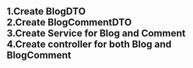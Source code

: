 <h2>
1.Create BlogDTO<br>
2.Create BlogCommentDTO<br>
3.Create Service for Blog and Comment<br>
4.Create controller for both Blog and BlogComment<br>
</h2>
